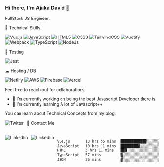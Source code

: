 ### Hi there, I'm Ajuka David 🥷

FullStack JS Engineer.




💼 Technical Skills 

![Vue.js](https://img.shields.io/badge/vuejs-%2335495e.svg?style=for-the-badge&logo=vuedotjs&logoColor=%234FC08D) ![JavaScript](https://img.shields.io/badge/javascript-%23323330.svg?style=for-the-badge&logo=javascript&logoColor=%23F7DF1E) ![HTML5](https://img.shields.io/badge/html5-%23E34F26.svg?style=for-the-badge&logo=html5&logoColor=white) ![CSS3](https://img.shields.io/badge/css3-%231572B6.svg?style=for-the-badge&logo=css3&logoColor=white) ![TailwindCSS](https://img.shields.io/badge/tailwindcss-%2338B2AC.svg?style=for-the-badge&logo=tailwind-css&logoColor=white) ![Vuetify](https://img.shields.io/badge/Vuetify-1867C0?style=for-the-badge&logo=vuetify&logoColor=AEDDFF) ![Webpack](https://img.shields.io/badge/webpack-%238DD6F9.svg?style=for-the-badge&logo=webpack&logoColor=black) ![TypeScript](https://img.shields.io/badge/typescript-%23007ACC.svg?style=for-the-badge&logo=typescript&logoColor=white) ![NodeJs](https://img.shields.io/badge/python-3670A0?style=for-the-badge&logo=python&logoColor=ffdd54)

🧪 Testing 

![Jest](https://img.shields.io/badge/-jest-%23C21325?style=for-the-badge&logo=jest&logoColor=white)

☁ Hosting / DB

![Netlify](https://img.shields.io/badge/netlify-%23000000.svg?style=for-the-badge&logo=netlify&logoColor=#00C7B7) ![AWS](https://img.shields.io/badge/AWS-%23FF9900.svg?style=for-the-badge&logo=amazon-aws&logoColor=white) ![Firebase](https://img.shields.io/badge/firebase-%23039BE5.svg?style=for-the-badge&logo=firebase) ![Vercel](https://img.shields.io/badge/vercel-%23000000.svg?style=for-the-badge&logo=vercel&logoColor=white)


Feel free to reach out for collaborations


- 🔭 I’m currently working on being the best Javascript Developer there is
- 🌱 I’m currently learning A lot of Javascript++ 

You can learn about Technical Concepts from my blog:

<a href="https://tobit.hashnode.dev/"> <img src="https://img.shields.io/badge/Hashnode-2962FF?style=for-the-badge&logo=hashnode&logoColor=white"
     alt="Twitter"
     style="float: left; margin-right: 10px;" /> </a>


📱 Contact Me

<br />
<a href="https://www.linkedin.com/in/david-ajuka-630660144/"> <img src="https://img.shields.io/badge/LinkedIn-0077B5?style=for-the-badge&logo=linkedin&logoColor=white"
     alt="LinkedIin"
     style="float: left; margin-right: 10px;" /> </a> <a href="mailto:ajuka.zephiniah@gmail.com"> <img src="https://img.shields.io/badge/Gmail-D14836?style=for-the-badge&logo=gmail&logoColor=white"
     alt="LinkedIin"
     style="float: left; margin-right: 10px;" /> </a>
     

<!--START_SECTION:waka-->

```txt
Vue.js       13 hrs 55 mins  ████████████░░░░░░░░░░░░░   47.68 %
JavaScript   10 hrs 11 mins  ████████▓░░░░░░░░░░░░░░░░   34.92 %
HTML         3 hrs 11 mins   ██▓░░░░░░░░░░░░░░░░░░░░░░   10.93 %
TypeScript   57 mins         ▓░░░░░░░░░░░░░░░░░░░░░░░░   03.31 %
JSON         36 mins         ▓░░░░░░░░░░░░░░░░░░░░░░░░   02.07 %
```

<!--END_SECTION:waka-->
